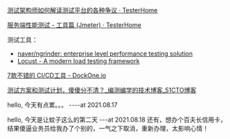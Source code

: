 [测试架构师如何解读测试平台的各种争议 · TesterHome](https://testerhome.com/topics/30495)

[服务端性能测试 - 工具篇 (Jmeter) · TesterHome](https://testerhome.com/topics/29517)

测试工具：
- [naver/ngrinder: enterprise level performance testing solution](https://github.com/naver/ngrinder)
- [Locust - A modern load testing framework](https://locust.io/)



[7款不错的 CI/CD工具 - DockOne.io](http://dockone.io/article/8173)


[测试方案和测试计划，傻傻分不清？_编测编学的技术博客_51CTO博客](https://blog.51cto.com/u_14972695/2545549)

hello, 今天有点累。。。 ----at 2021.08.17

hello, 今天是让蚊子这么的第二天 ---at 2021.08.18 还有，想办个百夫长信用卡，结果傻逼业务员给我办了个别的，一气之下取消，重新办理，太影响心情！
